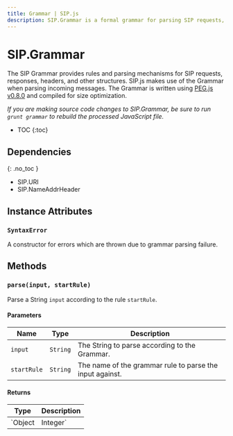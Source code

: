 ```yaml
---
title: Grammar | SIP.js
description: SIP.Grammar is a formal grammar for parsing SIP requests, responses, headers, and other structures. SIP.js uses SIP.Grammar for parsing SIP messages for WebRTC.
---
```


# SIP.Grammar

The SIP Grammar provides rules and parsing mechanisms for SIP requests, responses, headers, and other structures. SIP.js makes use of the Grammar when parsing incoming messages. The Grammar is written using [PEG.js v0.8.0](http://pegjs.majda.cz/) and compiled for size optimization.

*If you are making source code changes to SIP.Grammar, be sure to run `grunt grammar` to rebuild the processed JavaScript file.*

* TOC
{:toc}

<div markdown="1" class="dev">

## Dependencies
{: .no_toc }

* SIP.URI
* SIP.NameAddrHeader

</div>

## Instance Attributes

### `SyntaxError`

A constructor for errors which are thrown due to grammar parsing failure.

## Methods

### `parse(input, startRule)`

Parse a String `input` according to the rule `startRule`.

#### Parameters

Name | Type | Description
-|-|-
`input` | `String` | The String to parse according to the Grammar.
`startRule` | `String` | The name of the grammar rule to parse the input against.

#### Returns

Type | Description
-|-
`Object|Integer` | The data parsed, or -1 if the input failed to parse.
